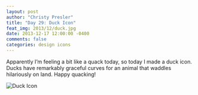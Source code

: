 ```yaml
---
layout: post
author: "Christy Presler"
title: "Day 29: Duck Icon"
feat_img: 2013/12/duck.jpg
date: 2013-12-17 12:00:00 -0400
comments: false
categories: design icons
---
```

Apparently I’m feeling a bit like a quack today, so today I made a duck icon. Ducks have remarkably graceful curves for an animal that waddles hilariously on land. Happy quacking!   

<div class="row">
    <div class="col-sm-6 col-sm-offset-3">
        <img src="{{ site.blog_img_url | prepend: site.url }}{{page.feat_img}}" alt="Duck Icon" />
    </div>
</div>